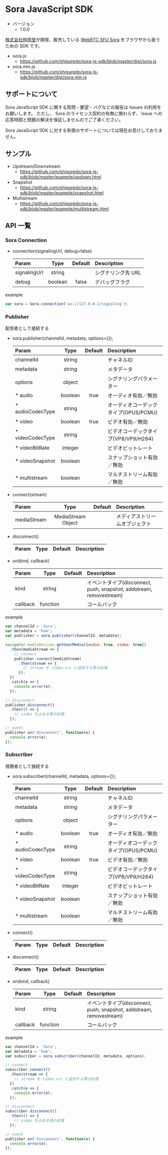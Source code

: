 # Sora JavaScript SDK

- バージョン
    - 1.0.0

[株式会社時雨堂](https://shiguredo.jp/)が開発、販売している [WebRTC SFU Sora](https://sora.shiguredo.jp) をブラウザから扱うための SDK です。

- sora.js
    - https://github.com/shiguredo/sora-js-sdk/blob/master/dist/sora.js
- sora.min.js
    - https://github.com/shiguredo/sora-js-sdk/blob/master/dist/sora.min.js


## サポートについて

Sora JavaScript SDK に関する質問・要望・バグなどの報告は Issues の利用をお願いします。
ただし、 Sora のライセンス契約の有無に関わらず、 Issue への応答時間と問題の解決を保証しませんのでご了承ください。

Sora JavaScript SDK に対する有償のサポートについては現在お受けしておりません。

## サンプル

- Upstream/Downstream
    - https://github.com/shiguredo/sora-js-sdk/blob/master/example/updown.html
- Snapshot
    - https://github.com/shiguredo/sora-js-sdk/blob/master/example/snapshot.html
- Multistream
    - https://github.com/shiguredo/sora-js-sdk/blob/master/example/multistream.html


## API 一覧

### Sora Connection

- connection(signalingUrl, debug=false)

  |Param   |Type   |Default   |Description  |
  |:--|:-:|:-:|:--|
  |signalingUrl  |string   |   |シグナリング先 URL   |
  |debug  |boolean   | false  |デバッグフラグ   |

example
```javascript
var sora = Sora.connection('ws://127.0.0.1/signaling');
```


### Publisher

配信者として接続する

- sora.publisher(channelId, metadata, options={});

  |Param   |Type   |Default   |Description  |
  |:--|:-:|:-:|:--|
  | channelId        | string  |      | チャネルID                            |
  | metadata         | string  |      | メタデータ                            |
  | options          | object  |      | シグナリングパラメーター              |
  | * audio          | boolean | true | オーディオ有効／無効                  |
  | * audioCodecType | string  |      | オーディオコーデックタイプ(OPUS/PCMU) |
  | * video          | boolean | true | ビデオ有効／無効                      |
  | * videoCodecType | string  |      | ビデオコーデックタイプ(VP8/VP9/H264)  |
  | * videoBitRate   | integer |      | ビデオビットレート                    |
  | * videoSnapshot  | boolean |      | スナップショット有効／無効            |
  | * multistream    | boolean |      | マルチストリーム有効／無効            |

- connect(stream)

  |Param   |Type   |Default   |Description  |
  |:--|:-:|:-:|:--|
  |  mediaStream       | MediaStream Object  |      | メディアストリームオブジェクト  |

- disconnect()

  |Param   |Type   |Default   |Description  |
  |:--|:-:|:-:|:--|

- on(kind, callback)

  |Param   |Type   |Default   |Description  |
  |:--|:-:|:-:|:--|
  |  kind       | string    |      | イベントタイプ(disconnect, push, snapshot, addstream, removestream) |
  |  callback   | function  |      | コールバック |

example
```javascript
var channelId = 'Sora';
var metadata = 'ham';
var publisher = sora.publisher(channelId, metadata);

navigator.mediaDevices.getUserMedia({audio: true, video: true})
  .then(mediaStream => {
    // connect
    publisher.connect(mediaStream)
      .then(stream => {
        // stream を video.src に追加する等の処理
      });
  })
  .catch(e => {
    console.error(e);
  });

// disconnect
publisher.disconnect()
  .then(() => {
    // video を止める等の処理
  });

// event
publisher.on('disconnect', function(e) {
  console.error(e);
});
```


### Subscriber

視聴者として接続する

- sora.subscriber(channelId, metadata, options={});

  |Param   |Type   |Default   |Description  |
  |:--|:-:|:-:|:--|
  | channelId        | string  |      | チャネルID                            |
  | metadata         | string  |      | メタデータ                            |
  | options          | object  |      | シグナリングパラメーター              |
  | * audio          | boolean | true | オーディオ有効／無効                  |
  | * audioCodecType | string  |      | オーディオコーデックタイプ(OPUS/PCMU) |
  | * video          | boolean | true | ビデオ有効／無効                      |
  | * videoCodecType | string  |      | ビデオコーデックタイプ(VP8/VP9/H264)  |
  | * videoBitRate   | integer |      | ビデオビットレート                    |
  | * videoSnapshot  | boolean |      | スナップショット有効／無効            |
  | * multistream    | boolean |      | マルチストリーム有効／無効            |

- connect()

  |Param   |Type   |Default   |Description  |
  |:--|:-:|:-:|:--|

- disconnect()

  |Param   |Type   |Default   |Description  |
  |:--|:-:|:-:|:--|

- on(kind, callback)

  |Param   |Type   |Default   |Description  |
  |:--|:-:|:-:|:--|
  |  kind       | string    |      | イベントタイプ(disconnect, push, snapshot, addstream, removestream) |
  |  callback   | function  |      | コールバック |

example
```javascript
var channelId = 'Sora';
var metadata = 'ham';
var subscriber = sora.subscriber(channelId, metadata, options);

// connect
subscriber.connect()
  .then(stream => {
    // stream を video.src に追加する等の処理
  })
  .catch(e => {
    console.error(e);
  });

// disconnect
subscriber.disconnect()
  .then(() => {
    // video を止める等の処理
  });

// event
publisher.on('disconnect', function(e) {
  console.error(e);
});
```
